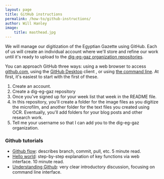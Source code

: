 ```yaml
---
layout: page
title: GitHub instructions
permalink: /how-to/github-instructions/
author: Will Hanley
image:
    title: masthead.jpg
---
```


We will manage our digitization of the Egyptian Gazette using GitHub. Each of us will create an individual account where we'll store and refine our work until it's ready to upload to the [dig-eg-gaz organization repositories](https://github.com/dig-eg-gaz).

You can approach GitHub three ways: using a web browser to access [github.com](https://github.com/), using the [GitHub Desktop](https://desktop.github.com/) client , or using [the command line](http://programminghistorian.org/lessons/intro-to-bash). At first, it's easiest to start with the first of these.

1. Create an account. 
2. Create a dig-eg-gaz repository
3. Once you've signed up for your week list that week in the README file. 
4. In this repository, you'll create a folder for the image files as you digitize the microfilm, and another folder for the text files you created using OCR. Eventually, you'll add folders for your blog posts and other research work.
5. Tell me your username so that I can add you to the dig-eg-gaz organization.

### Github tutorials

- [Github flow](https://guides.github.com/introduction/flow/): describes branch, commit, pull, etc. 5 minute read.
- [Hello world](https://guides.github.com/activities/hello-world/): step-by-step explanation of key functions via web interface. 10 minute read.
- [Understanding Github](http://readwrite.com/2013/09/30/understanding-github-a-journey-for-beginners-part-1/): very clear introductory discussion, focusing on command line interface.